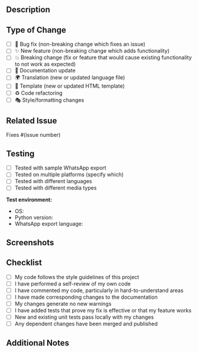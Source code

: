 ## Description
<!-- Briefly describe the changes in this PR -->

## Type of Change
<!-- Mark the relevant option with an 'x' -->

- [ ] 🐛 Bug fix (non-breaking change which fixes an issue)
- [ ] ✨ New feature (non-breaking change which adds functionality)
- [ ] 💥 Breaking change (fix or feature that would cause existing functionality to not work as expected)
- [ ] 📝 Documentation update
- [ ] 🌍 Translation (new or updated language file)
- [ ] 🎨 Template (new or updated HTML template)
- [ ] ♻️ Code refactoring
- [ ] 🎭 Style/formatting changes

## Related Issue
<!-- Link to the issue this PR addresses -->
Fixes #(issue number)

## Testing
<!-- Describe how you tested this -->

- [ ] Tested with sample WhatsApp export
- [ ] Tested on multiple platforms (specify which)
- [ ] Tested with different languages
- [ ] Tested with different media types

**Test environment:**
- OS: 
- Python version: 
- WhatsApp export language: 

## Screenshots
<!-- If applicable, add screenshots to demonstrate the changes -->

## Checklist
<!-- Mark completed items with an 'x' -->

- [ ] My code follows the style guidelines of this project
- [ ] I have performed a self-review of my own code
- [ ] I have commented my code, particularly in hard-to-understand areas
- [ ] I have made corresponding changes to the documentation
- [ ] My changes generate no new warnings
- [ ] I have added tests that prove my fix is effective or that my feature works
- [ ] New and existing unit tests pass locally with my changes
- [ ] Any dependent changes have been merged and published

## Additional Notes
<!-- Any additional information that reviewers should know -->

